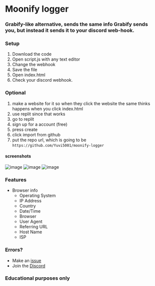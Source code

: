 # Moonify logger

### Grabify-like alternative, sends the same info Grabify sends you, but instead it sends it to your discord web-hook.

### Setup

1. Download the code
2. Open script.js with any text editor
3. Change the webhook
4. Save the file
5. Open index.html
6. Check your discord webhook.

### Optional

1. make a website for it so when they click the website the same thinks happens when you click index.html
2. use replit since that works
3. go to replit
4. sign up for a account (free)
5. press create
6. click import from github
7. put the repo url, which is going to be `https://github.com/Yuvi5001/moonify-logger`

#### screenshots

![image](https://user-images.githubusercontent.com/121696232/215885554-7b690289-cb48-40e9-89ef-e42f7a95fb1b.png)
![image](https://user-images.githubusercontent.com/121696232/215885611-7544f868-89f0-4094-8b8c-cd1940ee9dbe.png)
![image](https://user-images.githubusercontent.com/121696232/215885644-a96c5e06-030e-42c1-a926-7f3bc272c1df.png)


### Features

- Browser info
  - Operating System
  - IP Address
  - Country
  - Date/Time
  - Browser
  - User Agent
  - Referring URL
  - Host Name
  - ISP

### Errors?

- Make an [issue](https://github.com/Yuvi5001/moonify-logger/issues)
- Join the [Discord](https://discord.gg/fnNd26Depz)

### Educational purposes only
